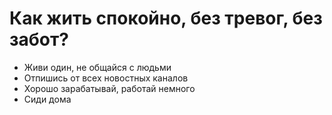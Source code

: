 # Как жить спокойно, без тревог, без забот?

- Живи один, не общайся с людьми
- Отпишись от всех новостных каналов
- Хорошо зарабатывай, работай немного
- Сиди дома